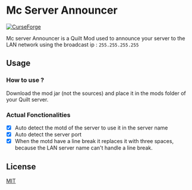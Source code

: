 # Mc Server Announcer

[![CurseForge](https://cf.way2muchnoise.eu/full_737017_downloads.svg)](https://www.curseforge.com/minecraft/mc-mods/mc-server-announcer)

Mc server Announcer is a Quilt Mod used to announce your server to the LAN network using the broadcast ip : `255.255.255.255`
  
## Usage

### How to use ?

Download the mod jar (not the sources) and place it in the mods folder of your Quilt server.

### Actual Fonctionalities

 - [x]  Auto detect the motd of the server to use it in the server name
 - [X]  Auto detect the server port
 - [X]  When the motd have a line break it replaces it with three spaces, because the LAN server name can't handle a line break.

## License

[MIT](https://github.com/enzomtpYT/QuiltMcServAnnonce/blob/master/LICENSE.md)
